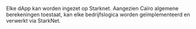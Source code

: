 Elke dApp kan worden ingezet op Starknet. Aangezien Caïro algemene berekeningen toestaat, kan elke bedrijfslogica worden geïmplementeerd en verwerkt via StarkNet.